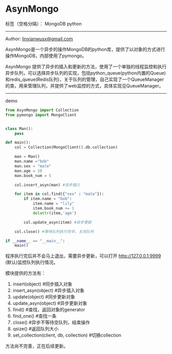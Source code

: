 ﻿# AsynMongo

标签（空格分隔）： MongoDB python

---
Author: linxianwusx@gmail.com

AsynMongo是一个异步的操作MongoDB的python库，提供了以对象的方式进行操作MongoDB，内部使用了pymongo。

AsynMongo 提供了异步的插入和更新的方法，使用了一个单独的线程监控和执行异步队列，可以选择异步队列的实现，包括python_queue(python内置的Queue)和redis_queue(Redis队列)，关于队列的管理，自己实现了一个QueueManager的类，用来管理队列，并提供了web监控的方式，具体实现见QueueManager。

---

demo

```python
from AsynMongo import Collection
from pymongo import MongoClient


class Man():
    pass

def main():
    col = Collection(MongoClient().db.collection)

    man = Man()
    man.name ="bob"
    man.sex = "male"
    man.age = 20
    man.book_num = 5

    col.insert_asyn(man) #异步插入

    for item in col.find({"sex" : "male"}):
        if item.name = "bob":
            item.name = "lily"
            item.book_num += 1
            delattr(item,'age')

        col.update_asyn(item) #异步更新

    col.close() #等待队列执行完毕，关闭队列

if __name__ == "__main__":
    main()
```

程序执行完后并不会马上退出，需要异步更新，可以打开 http://127.0.0.1:9999 (默认)监控队列执行情况。

模块提供的方法有：

1. insert(object) #同步插入对象
2. insert_asyn(object) #异步插入对象
3. update(object) #同步更新对象
4. update_asyn(object) #异步更新对象
5. find() #查找，返回对象的generator
6. find_one() #查找一条
7. close() #异步不等待空队列，结束操作
8. qsize() #返回队列大小
9. set_collection(client, db, collection) #切换collection

方法尚不完善，正在后续更新。